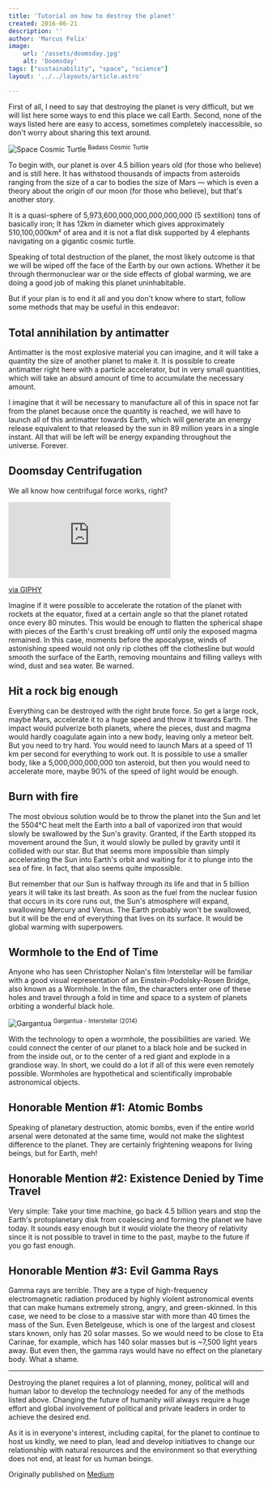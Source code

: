 ```yaml
---
title: 'Tutorial on how to destroy the planet'
created: 2016-06-21
description: ''
author: 'Marcus Felix'
image:
    url: '/assets/doomsday.jpg'
    alt: 'Doomsday'
tags: ["sustainability", "space", "science"]
layout: '../../layouts/article.astro'

---
```

First of all, I need to say that destroying the planet is very difficult, but we will list here some ways to end this place we call Earth. Second, none of the ways listed here are easy to access, sometimes completely inaccessible, so don't worry about sharing this text around.

![Space Cosmic Turtle](/assets/space-turtle.webp)
<sup>Badass Cosmic Turtle</sup>


To begin with, our planet is over 4.5 billion years old (for those who believe) and is still here. It has withstood thousands of impacts from asteroids ranging from the size of a car to bodies the size of Mars — which is even a theory about the origin of our moon (for those who believe), but that's another story.

It is a quasi-sphere of 5,973,600,000,000,000,000,000 (5 sextillion) tons of basically iron; It has 12km in diameter which gives approximately 510,100,000km² of area and it is not a flat disk supported by 4 elephants navigating on a gigantic cosmic turtle.

Speaking of total destruction of the planet, the most likely outcome is that we will be wiped off the face of the Earth by our own actions. Whether it be through thermonuclear war or the side effects of global warming, we are doing a good job of making this planet uninhabitable.

But if your plan is to end it all and you don't know where to start, follow some methods that may be useful in this endeavor:

## Total annihilation by antimatter
Antimatter is the most explosive material you can imagine, and it will take a quantity the size of another planet to make it. It is possible to create antimatter right here with a particle accelerator, but in very small quantities, which will take an absurd amount of time to accumulate the necessary amount.

I imagine that it will be necessary to manufacture all of this in space not far from the planet because once the quantity is reached, we will have to launch all of this antimatter towards Earth, which will generate an energy release equivalent to that released by the sun in 89 million years in a single instant. All that will be left will be energy expanding throughout the universe. Forever.

## Doomsday Centrifugation
We all know how centrifugal force works, right?

<iframe src="https://giphy.com/embed/8B4uAsmg4kI92" width="320" height="auto" style="" frameBorder="0" class="giphy-embed" allowFullScreen></iframe><p><a href="https://giphy.com/gifs/fail-fall-spinning-8B4uAsmg4kI92">via GIPHY</a></p>

Imagine if it were possible to accelerate the rotation of the planet with rockets at the equator, fixed at a certain angle so that the planet rotated once every 80 minutes. This would be enough to flatten the spherical shape with pieces of the Earth's crust breaking off until only the exposed magma remained. In this case, moments before the apocalypse, winds of astonishing speed would not only rip clothes off the clothesline but would smooth the surface of the Earth, removing mountains and filling valleys with wind, dust and sea water. Be warned.

## Hit a rock big enough
Everything can be destroyed with the right brute force. So get a large rock, maybe Mars, accelerate it to a huge speed and throw it towards Earth. The impact would pulverize both planets, where the pieces, dust and magma would hardly coagulate again into a new body, leaving only a meteor belt. But you need to try hard. You would need to launch Mars at a speed of 11 km per second for everything to work out. It is possible to use a smaller body, like a 5,000,000,000,000 ton asteroid, but then you would need to accelerate more, maybe 90% of the speed of light would be enough.

## Burn with fire
The most obvious solution would be to throw the planet into the Sun and let the 5504°C heat melt the Earth into a ball of vaporized iron that would slowly be swallowed by the Sun's gravity. Granted, if the Earth stopped its movement around the Sun, it would slowly be pulled by gravity until it collided with our star. But that seems more impossible than simply accelerating the Sun into Earth's orbit and waiting for it to plunge into the sea of ​​fire. In fact, that also seems quite impossible.

But remember that our Sun is halfway through its life and that in 5 billion years it will take its last breath. As soon as the fuel from the nuclear fusion that occurs in its core runs out, the Sun's atmosphere will expand, swallowing Mercury and Venus. The Earth probably won't be swallowed, but it will be the end of everything that lives on its surface. It would be global warming with superpowers.

## Wormhole to the End of Time
Anyone who has seen Christopher Nolan's film Interstellar will be familiar with a good visual representation of an Einstein-Podolsky-Rosen Bridge, also known as a Wormhole. In the film, the characters enter one of these holes and travel through a fold in time and space to a system of planets orbiting a wonderful black hole.

![Gargantua](/assets/gargantua.webp)
<sup>Gargantua - Interstellar (2014)</sup>

With the technology to open a wormhole, the possibilities are varied. We could connect the center of our planet to a black hole and be sucked in from the inside out, or to the center of a red giant and explode in a grandiose way. In short, we could do a lot if all of this were even remotely possible. Wormholes are hypothetical and scientifically improbable astronomical objects.

## Honorable Mention #1: Atomic Bombs
Speaking of planetary destruction, atomic bombs, even if the entire world arsenal were detonated at the same time, would not make the slightest difference to the planet. They are certainly frightening weapons for living beings, but for Earth, meh!

## Honorable Mention #2: Existence Denied by Time Travel
Very simple: Take your time machine, go back 4.5 billion years and stop the Earth's protoplanetary disk from coalescing and forming the planet we have today. It sounds easy enough but it would violate the theory of relativity since it is not possible to travel in time to the past, maybe to the future if you go fast enough.

## Honorable Mention #3: Evil Gamma Rays
Gamma rays are terrible. They are a type of high-frequency electromagnetic radiation produced by highly violent astronomical events that can make humans extremely strong, angry, and green-skinned. In this case, we need to be close to a massive star with more than 40 times the mass of the Sun. Even Betelgeuse, which is one of the largest and closest stars known, only has 20 solar masses. So we would need to be close to Eta Carinae, for example, which has 140 solar masses but is ~7,500 light years away. But even then, the gamma rays would have no effect on the planetary body. What a shame.

---

Destroying the planet requires a lot of planning, money, political will and human labor to develop the technology needed for any of the methods listed above. Changing the future of humanity will always require a huge effort and global involvement of political and private leaders in order to achieve the desired end.

As it is in everyone's interest, including capital, for the planet to continue to host us kindly, we need to plan, lead and develop initiatives to change our relationship with natural resources and the environment so that everything does not end, at least for us human beings.

Originally published on [Medium](https://medium.com/samhaus-daily/tutorial-de-como-destruir-o-planeta-37d7fed889c0)